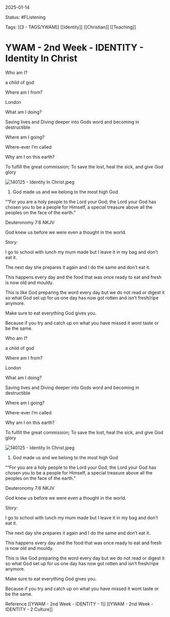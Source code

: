 2025-01-14

Status: #FListening

Tags: [[3 - TAGS/YWAM]] [[Identity]] [[Christian]] [[Teaching]]

# YWAM - 2nd Week - IDENTITY - Identity In Christ

Who am I? 

a child of god

  

Where am I from? 

London

  

What am I doing? 

Saving lives and Diving deeper into Gods word and becoming in destructible

  

Where am I going?

Where-ever I’m called

  

Why am I on this earth?

To fulfill the great commission; To save the lost, heal the sick, and give God glory

  

![140125 - Identity In Christ.jpeg](blob:capacitor://localhost/59a348af-cf29-439a-850e-02db7314c09a)

  

  

1. God made us and we belong to the most high God

““For you are a holy people to the Lord your God; the Lord your God has chosen you to be a people for Himself, a special treasure above all the peoples on the face of the earth.”

Deuteronomy‬ ‭7‬:‭6‬ ‭NKJV‬

God knew us before we were even a thought in the world.

  

  

Story:

I go to school with lunch my mum made but I leave it in my bag and don’t eat it.

The next day she prepares it again and I do the same and don’t eat it.

This happens every day and the food that was once ready to eat and fresh is now old and mouldy.

  

This is like God preparing the word every day but we do not read or digest it so what God set up for us one day has now got rotten and isn’t fresh/ripe anymore.

  

Make sure to eat everything God gives you.

Because if you try and catch up on what you have missed it wont taste or be the same.

Who am I? 

a child of god

  

Where am I from? 

London

  

What am I doing? 

Saving lives and Diving deeper into Gods word and becoming in destructible

  

Where am I going?

Where-ever I’m called

  

Why am I on this earth?

To fulfill the great commission; To save the lost, heal the sick, and give God glory

  

![140125 - Identity In Christ.jpeg](blob:capacitor://localhost/6ceeb73b-a4f5-4089-9bb1-6bec37b30938)

  

  

1. God made us and we belong to the most high God

““For you are a holy people to the Lord your God; the Lord your God has chosen you to be a people for Himself, a special treasure above all the peoples on the face of the earth.”

Deuteronomy‬ ‭7‬:‭6‬ ‭NKJV‬

God knew us before we were even a thought in the world.

  

  

Story:

I go to school with lunch my mum made but I leave it in my bag and don’t eat it.

The next day she prepares it again and I do the same and don’t eat it.

This happens every day and the food that was once ready to eat and fresh is now old and mouldy.

  

This is like God preparing the word every day but we do not read or digest it so what God set up for us one day has now got rotten and isn’t fresh/ripe anymore.

  

Make sure to eat everything God gives you.

Because if you try and catch up on what you have missed it wont taste or be the same.

Reference
[[YWAM - 2nd Week - IDENTITY - 1]]
[[YWAM - 2nd Week - IDENTITY - 2 Culture]]